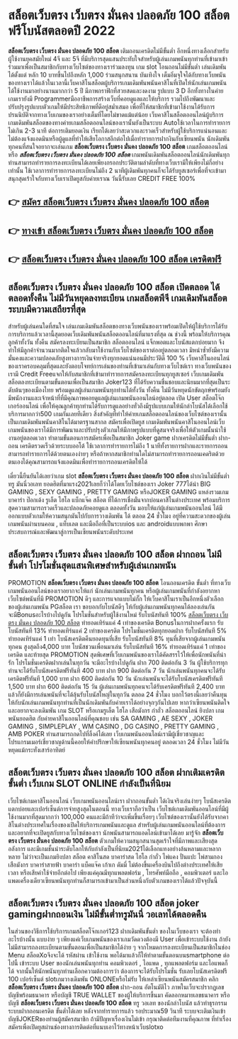 # สล็อตเว็บตรง เว็บตรง มั่นคง ปลอดภัย 100 สล็อต  ฟรีโบนัสตลอดปี 2022

**สล็อตเว็บตรง เว็บตรง มั่นคง ปลอดภัย 100 สล็อต** เติมถอนเครดิตไม่มีขั้นต่ำ  อีกหนึ่งทางเลือกสำหรับผู้ใช้งานยุคสมัยใหม่ 4จี และ 5จี ที่มีบริการสุดแสนประทับใจสำหรับผู้เล่นเกมพนันทุกท่านที่เข้ามาเข้าร่วมมาเพื่อเป็นสมาชิกกับทางเว็บไซต์ของทางเราร่วมลงทุน เกม slot  โอนถอนไม่มีขั้นต่ำ เล่นเดิมพันได้ตั้งแต่ หลัก 10 บาทขึ้นไปถึงหลัก 1,000 ร่วมสนุกสนาน บันเทิงใจ เต็มอิ่มจุใจได้กับทางเว็บพนันของทางเราได้แล้วในเวลานี้เว็บคาสิโนสล็อตผู้บริการเกมเดิมพันพนันคาสิโนที่เปิดให้นักเล่นเกมพนันได้ใช้งานมาอย่างนานมากกว่า 5 ปี มีภาพกราฟิกที่สวยสดและงดงาม รูปแบบ 3 D
อีกทั้งทางในค่ายเกมเรายังมี Programmerมืออาชีพการสร้างเว็บที่คอยดูแลและให้บริการ  รวมไปถึงพัฒนาและปรับปรุงรูปแบบตัวเกมให้มีประสิทธิภาพที่ดีอยู่สม่ำเสมอ เพื่อที่ให้สมาชิกที่เข้ามาใช้งานได้รับการปรนนิบัติจากทางเว็บเกมของเราอย่างเต็มที่โดยไม่ขาดแม้แต่น้อย เว็บคาสิโนสล็อตออนไลน์ผู้บริการเกมเดิมพันสล็อตของทางค่ายเกมสล็อตออนไลน์ของเรานั้นยังเป็นระบบ Autoใช้เวลาในการทำรายการไม่เกิน 2-3 นาที ต่อการเติมยอดเงิน เรียกได้เลยว่าสะดวกและรวดเร็วสำหรับผู้ใช้บริการแน่นอนและไม่ต้องแจ้งแอดมินหรือผู้ดูแลที่ทำให้เสียโอกาสอีกต่อไปเมื่อทำรายการฝากงินกับเซียนพนัน
นักเดิมพันทุกคนที่สนใจอยากจะเล่นเกม **สล็อตเว็บตรง เว็บตรง มั่นคง ปลอดภัย 100 สล็อต** เกมสล็อตออนไลน์ หรือ ***สล็อตเว็บตรง เว็บตรง มั่นคง ปลอดภัย 100 สล็อต*** เกมพนันเดิมพันสล็อตออนไลน์นักเดิมพันทุกท่านสามารถทำรายการลงทะเบียนได้เลยเพียงกรอกประวัติตามลำดับที่ทางเว็บเรามีให้เพียงไม่กี่อย่างเท่านั้น ใช้เวลาการทำรายการลงทะเบียนไม่ถึง 2 นาทีผู้เดิมพันทุกคนก็จะได้รับยูสเซอร์เพื่อที่จะเข้ามาสนุกสุดเร้าใจกับทางเว็บเราเปิดยูสกับค่ายเราณ วันนี้รับเลย CREDIT FREE 100%

## 👉 [สมัคร สล็อตเว็บตรง เว็บตรง มั่นคง ปลอดภัย 100 สล็อต](https://archa888.com/)
## 👉 [ทางเข้า สล็อตเว็บตรง เว็บตรง มั่นคง ปลอดภัย 100 สล็อต](https://archa888.com/)
## 👉 [สล็อตเว็บตรง เว็บตรง มั่นคง ปลอดภัย 100 สล็อต เครดิตฟรี](https://archa888.com/)

## สล็อตเว็บตรง เว็บตรง มั่นคง ปลอดภัย 100 สล็อต เปิดตลอด ได้ตลอดทั้งคืน ไม่มีวันหยุดลงทะเบียน เกมสล็อตพีจี เกมเดิมพันสล็อตระบบมีความเสถียรที่สุด 

สำหรับผู้เล่นคนใดที่สนใจ เล่นเกมเดิมพันสล็อตของทางเว็บพนันของเราพร้อมเปิดให้ผู้ใช้บริการได้รับการบริการแล้วเวลานี้สุดยอดเว็บเดิมพันพนันสล็อตออนไลน์ที่มาแรงที่สุด ณ ช่วงนี้ พร้อมให้บริการคุณลูกค้าทั้งวัน ทั้งคืน สมัครลงทะเบียนเป็นสมาชิก สล็อตออนไลน์ แจ็กพอตและโบนัสแตกบ่อยมาก จึงทำให้มีลูกค้าจำนวนมากติดใจแล้วกลับมาใช้งานกับเว็บไซต์ของเราต่ออยู่ตลอดเวลา มิหนำซ้ำยังมีความมั่นคงและความปลอดภัยสูงทางการเงินจ่ายจริงทุกยอดแน่นอนมีประวัติดี 100 % เว็บคาสิโนออนไลน์ของเราครอบคลุมที่สุดและยังตอบโจทย์การเล่นของท่านที่เข้ามาเล่นกับทางเว็บไซต์เรา
ทางเว็บพนันของเรามี Credit Freeแจกให้กับสมาชิกที่เข้ามาทำรายการสมัครลงทะเบียนทุกยูสเซอร์ เว็บเกมเดิมพันสล็อตลงทะเบียนตามขั้นตอนเพื่อเป็นสมาชิก Joker123 ที่ได้รับความชื่นชอบและนิยมมากที่สุดเป็นระดับต้นๆของเมืองไทย พร้อมดูแลผู้เล่นเกมพนันทุกท่านได้ทั้งวัน ทั้งคืน ไม่มีวันหยุดนักขัตฤกษ์พร้อมยังมีพนักงานและเจ้าหน้าที่ที่มีคุณภาพคอยดูแลผู้เล่นเกมพนันออนไลน์อยู่ตลอด เปิด User สล็อตโจ๊กเกอร์ออนไลน์ เพื่อให้คุณลูกค้าทุกท่านได้รับการดูแลอย่างทั่วถึงมีรูปแบบเกมให้นักล่าโบนัสได้เลือกใช้บริการมากกว่า500 เกมกันเลยทีเดียว
สิ่งสำคัญที่ทำให้ค่ายเกมสล็อตออนไลน์ของเว็บไซต์ของเรานั้นเป็นเกมเดิมพันพนันคาสิโนได้มาตรฐานสากล สมัครเพื่อเปิดยูส  เกมเดิมพันพนันคาสิโนออนไลน์เว็บเกมพนันของเราได้มีการพัฒนาและปรับปรุงตัวเกมให้มีภาพรูปแบบที่ดูสมจจริงเพื่อให้ตัวเกมนั้นน่าใช้งานอยู่ตลอดเวลา ทำตามขั้นตอนการสมัครเพื่อเป็นสมาชิก Joker game ฝากเครดิตไม่มีขั้นต่ำ ฝาก-ถอน เครดิตรวดเร็วด้วยระบบออโต้ ใช้เวลาการทำรายการไม่ถึง 1 นาทีทั้งรายการฝากและรายการถอนสามารถทำรายการได้ด้วยตนเองง่ายๆ หรือถ้าหากสมาชิกท่านใดไม่สามารถทำรายการถอนเคดริตด้วยตนเองได้คุณสามารถแจ้งแอดมินเพื่อทำรายการถอนเครดิตให้ได้

เดี๋ยวนี้ยืนยันได้เลยว่าเกม slot  **สล็อตเว็บตรง เว็บตรง มั่นคง ปลอดภัย 100 สล็อต** ฝากเงินไม่มีขั้นต่ำทรู มันนี่วอเลท ยอดฮิตที่มาแรง2021เลยก็ว่าได้โดยเว็บไซต์ของเรา Joker 777ได้นำ BIG GAMING , SEXY GAMING , PRETTY GAMING หรือJOKER GAMING แหล่งรวมเกมบาคาร่า ป๊อกเด้ง รูเล็ต ไฮโล แบ็กแจ๊ค สล็อต ที่ได้การเชื่อมั่นจากบ่อนคาสิโนต่างประเทศ พร้อมบริการสุดความสามารถรวดเร็วและปลอดภัยคอยดูแล ตลอดทั้งวัน มอบให้แก่ผู้เล่นเกมพนันออนไลน์ ได้มีออกแบบตัวเกมให้ความสนุกมันไปกับการวางเดิมพัน ได้ ตลอด 24 ชั่วโมง อยู่ที่ความสะดวกของผู้เล่นเกมพนันผ่านบนคอม , แท็บเลต และมือถือที่เป็นระบบios และ androidแบบพกพา ศึกษาประสบการณ์และพัฒนาสู่การเป็นเซียนพนันระดับประเทศ

## สล็อตเว็บตรง เว็บตรง มั่นคง ปลอดภัย 100 สล็อต ฝากถอน ไม่มีขั้นต่ำ โปรโมชั่นสุดแสนพิเศษสำหรับผู้เล่นเกมพนัน

 PROMOTION  **สล็อตเว็บตรง เว็บตรง มั่นคง ปลอดภัย 100 สล็อต** โอนถอนเครดิต ขั้นต่ำ ที่ทางเว็บเกมพนันออนไลน์ของเราอยากจะให้แก่  นักเล่นเกมพนันทุกคน หรือผู้เล่นเกมพนันที่กำลังอยากหาเว็บไซต์พนันที่มี  PROMOTION ดีๆ และการแจกแบบไม่กั๊ก ให้เว็บคาสิโนเราเป็นอีกหนึ่งตัวเลือกของผู้เล่นเกมพนัน PGสล็อต เรา ขอบอกกับโบนัสดีๆ ให้กับผู้เล่นเกมพนันทุกคนได้ลองเล่นกัน จะมีBonusอะไรบ้างไปดูกัน
โปรโมชั่นสำหรับผู้ใช้งานใหม่ รับโบนัสทันที 100% [สล็อตเว็บตรง เว็บตรง มั่นคง ปลอดภัย 100 สล็อต](https://archa888.com/) ทำยอดเทิร์นแค่ 4 เท่าของเครดิต
Bonusในการฝากครั้งแรก รับโบนัสทันที 13% ทำยอดเทิร์นแค่ 2 เท่าของเครดิต
โปรโมชั่นเครดิตทุกยอดฝาก รับโบนัสทันที 5% ทำยอดเทิร์นแค่ 1 เท่า
โบนัสเครดิตคืนยอดทุนที่เสีย รับโบนัสทันที 8% ทุนที่เสียจากผู้เล่นเกมพนันทุกคน สูงสุดถึง4,000 บาท
โบนัสชวนเพื่อนมาเล่น รับโบนัสทันที 16% ทำยอดเทิร์นแค่ 1 เท่าของเครดิต
และท้ายสุด PROMOTION สุดพิเศษที่เว็บเกมพนันของเราได้คัดสรรไว้ให้เพื่อนักพนันที่น่ารัก โปรโมชั่นเครดิตฝากเล่นในทุกวัน จะมีอะไรบ้างไปดูกัน
ฝาก 700 ติดต่อกัน 3 วัน ผู้ใช้บริการทุกท่านจะได้รับโบนัสเครดิตฟรีทันที 400 บาท
ฝาก 900 ติดต่อกัน 7 วัน นักเล่นพนันทุกคนจะได้รับเครดิตฟรีทันที 1,000 บาท
ฝาก 600 ติดต่อกัน 10 วัน นักเล่นพนันจะได้รับโบนัสเครดิตฟรีทันที 1,500 บาท
ฝาก 600 ติดต่อกัน 15 วัน ผู้เล่นเกมพนันทุกคนจะได้รับเครดิตฟรีทันที 2,400 บาท
แล้วก็ยังมีการเล่นพนันที่จะได้ลุ้นรับโบนัสใหญ่ในทุกวัน ตลอด 24 ชั่วโมง บอกไว้ตรงนี้เลยว่าคืนทุนให้กับนักเล่นเกมพนันทุกท่านที่เป็นนักเดิมพันกับค่ายเราได้อย่างจุกๆกันไปเลย หากว่าเซียนพนันติดใจและอยากจะลงเดิมพัน เกม SLOT หรือเกมรูเล็ต ไฮโล เสือมังกร กำถั่ว สล็อตออนไลน์ ยิงปลา เกมพนันยอดฮิต กับค่ายคาสิโนออนไลน์ที่คุณชอบ เช่น SA GAMING , AE SEXY , JOKER GAMING , SIMPLEPLAY , WM CASINO , DG CASINO , PRETTY GAMING , AMB POKER  ท่านสามารถกดไปที่ลิ้งค์ได้เลย เว็บเกมพนันออนไลน์เรามีผู้เชี่ยวชาญและโปรแกรมเมอร์เชี่ยวชาญด้านนี้คอยให้คำปรึกษาให้เซียนพนันทุกคนอยู่ ตลอดเวลา 24 ชั่วโมง ไม่มีวันหยุดแม้กระทั่งเสาร์อาทิตย์

## สล็อตเว็บตรง เว็บตรง มั่นคง ปลอดภัย 100 สล็อต ฝากเติมเครดิตขั้นต่ำ  เว็บเกม SLOT ONLINE กำลังเป็นที่นิยม

เว็บไซต์เกมคาสิโนออนไลน์ เว็บเกมพนันออนไลน์เรา ฝากถอนขั้นต่ำ ได้เงินจริงเล่นง่ายๆ โบนัสเครดิตแตกบ่อยและเปอร์เซ็นต์การจ่ายสูงสุดในตอนนี้ ทางเว็บเราถือว่าเป็น เว็บไซต์เกมเดิมพันออนไลน์ที่มีผู้ใช้งานมากที่สุดมากกว่า 100,000 คนและมีถ้าทีว่าจะเพิ่มขึ้นเรื่อยๆ เว็บไซต์ของเรานั้นยังได้รับจากคาสิโนต่างประเทศในเรื่องของเปิดให้บริการเกมพนันและดูแล สำหรับผู้เล่นเกมพนันออนไลน์ที่ต้องการและอยากที่จะเปิดยูสกับทางเว็บไซต์ของเรา นักพนันสามารถแอดไลน์เข้ามาได้เลย
	มารู้จัก **สล็อตเว็บตรง เว็บตรง มั่นคง ปลอดภัย 100 สล็อต** ตัวเกมให้ความสนุกสนานสุดเร้าใจที่มีภาพและเสียงสุดอลังการ และมีเกมชั้นนำระดับโลกให้กับกำลังเป็นที่นิยม2021ได้เลือกแทงอย่างล้นหลามและหลากหลาย  ไม่ว่าจะเป็นเกมยิงปลา สล็อต คาสิโนสด บาคาร่าสด ไฮโล กำถั่ว ไพ่แคง ปั่นแปะ ไพ่สามกอง เสือมังกร บาคาร่าสายฟ้า บาคาร่า แบ็คแจ๊ค เก้าเก ดัมมี่ ไม่ต้องขึ้นเครื่องบินไปถึงต่างประเทศให้เสียเวลา หรือเสียค่าใช้จ่ายอีกต่อไป เพียงแค่คุณมีทุกแพลตฟอร์ม , โทรศัพท์มือถือ , คอมพิวเตอร์ และไอแพดเครื่องเดียวเซียนพนันทุกท่านก็สามารถเข้ามาเป็นส่วนหนึ่งกับตัวเกมของเราได้แล้วปัจจุบันนี้

## สล็อตเว็บตรง เว็บตรง มั่นคง ปลอดภัย 100 สล็อต joker gamingฝากถอนเงิน ไม่มีขั้นต่ำทรูมันนี่ วอเลทได้ตลอดคืน

ในส่วนของวิธีการใช้บริการเกมสล็อตโจ๊กเกอร์123 ฝากเดิมพันขั้นต่ำ ของในเว็บของเรา จะต้องทำอะไรบ้างนั้น แบบง่าย ๆ เพียงแค่เว็บเกมพนันของเราเกมวัดดวงต้องมี User เพื่อเข้าระบบใช้งาน ถ้ายังไม่มีสามารถลงทะเบียนตามขั้นตอนเพื่อเป็นสมาชิกได้ง่าย ๆ จากโหมดการลงทะเบียนเป็นสมาชิกในช่อง Menu สล็อตXoจึงจะได้ รหัสผ่าน เข้าใช้งาน พอได้มาแล้วก็ให้ทำตามขั้นตอนบนsmartphone ต่อไปนี้
เข้าระบบ User  ของนักเล่นพนันทุกท่าน คอมพิวเตอร์ , ไอแพด , ทุกแพลตฟอร์ม และไอแพดก็ได้
จากนั้นให้นักพนันทุกท่านเลือกความต้องการว่า ต้องการจะได้รับโปรโมชั่น รับเลยโบนัสเครดิตฟรี 100 เปอร์เซ็นต์ slotเกมวางเดิมพัน ONLONEหรือไม่รับ
ให้เหล่าเซียนพนันสมัครสมาชิก คลิก **สล็อตเว็บตรง เว็บตรง มั่นคง ปลอดภัย 100 สล็อต** ฝาก-ถอน อัตโนมัติไว ภาพในเว็บจะปรากฏเลขบัญชีพร้อมธนาคาร หรือบัญชี TRUE WALLET ของผู้ให้บริการขึ้นมา
คัดลอกหมายเลขธนาคาร หรือบัญชี **สล็อตเว็บตรง เว็บตรง มั่นคง ปลอดภัย 100 สล็อต** ทรู วอเลท ของนักล่าโบนัส แล้วทำธุรกรรมระบบฝากถอนเครดิต ขั้นต่ำได้เลย
หลังจากทำรายการแล้ว รอประมาณ59 วินาที ระบบจะเติมเงินเข้าบัญชีJOKERของท่านผู้สมัครสมาชิก
ถ้ามีปัญหาเรื่องเงินไม่เข้า กรุณาติดต่อทีมงานที่คุณภาพ ที่ทำเรื่องสมัครเพื่อเปิดยูสผ่านช่องทางการติดต่อที่แนบเอาไว้ทางหน้าเว็บslotxo


